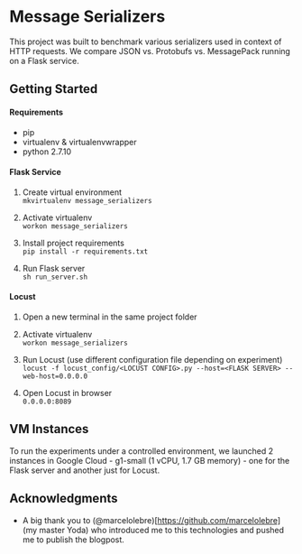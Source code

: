 # Message Serializers
This project was built to benchmark various serializers used in context of HTTP requests. We compare JSON vs. Protobufs vs. MessagePack running on a Flask service.

## Getting Started

#### Requirements
- pip
- virtualenv & virtualenvwrapper
- python 2.7.10

#### Flask Service
1. Create virtual environment  
`mkvirtualenv message_serializers`

2. Activate virtualenv  
`workon message_serializers`

3. Install project requirements  
`pip install -r requirements.txt`

4. Run Flask server  
`sh run_server.sh`


#### Locust
1. Open a new terminal in the same project folder

2. Activate virtualenv  
`workon message_serializers`

3. Run Locust (use different configuration file depending on experiment)  
`locust -f locust_config/<LOCUST CONFIG>.py --host=<FLASK SERVER> --web-host=0.0.0.0`

4. Open Locust in browser  
`0.0.0.0:8089`


## VM Instances
To run the experiments under a controlled environment, we launched 2 instances in Google Cloud - g1-small (1 vCPU, 1.7 GB memory) - one for the Flask server and another just for Locust.


## Acknowledgments
- A big thank you to (@marcelolebre)[https://github.com/marcelolebre] (my master Yoda) who introduced me to this technologies and pushed me to publish the blogpost.
